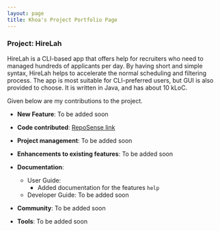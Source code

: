 ```yaml
---
layout: page
title: Khoa's Project Portfolio Page
---
```


### Project: HireLah

HireLah is a CLI-based app that offers help for recruiters who need to managed hundreds of applicants per day.
By having short and simple syntax, HireLah helps to accelerate the normal scheduling and filtering process.
The app is most suitable for CLI-preferred users, but GUI is also provided to choose.  It is written in Java, and has about 10 kLoC.

Given below are my contributions to the project.

* **New Feature**: To be added soon

* **Code contributed**: [RepoSense link](https://nus-cs2103-ay2122s2.github.io/tp-dashboard/?search=khoahre123&breakdown=true&sort=groupTitle&sortWithin=title&since=2022-02-18&timeframe=commit&mergegroup=&groupSelect=groupByRepos&checkedFileTypes=docs~functional-code~test-code~other)

* **Project management**: To be added soon

* **Enhancements to existing features**: To be added soon

* **Documentation**:
  * User Guide:
    * Added documentation for the features `help`
  * Developer Guide: To be added soon

* **Community**: To be added soon

* **Tools**: To be added soon